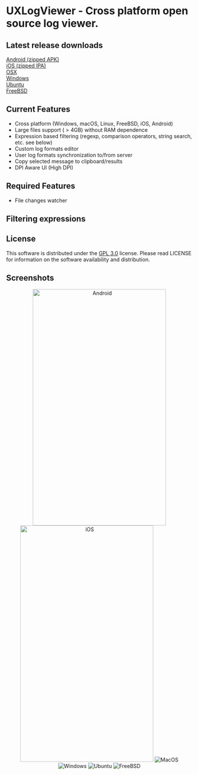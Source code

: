 
# UXLogViewer - Cross platform open source log viewer.

## Latest release downloads
<p>
	<a href="https://github.com/os-v/UXLogViewer/files/5804194/UXLogViewer-1.0.1-Android.zip">Android (zipped APK)</a><br>
	<a href="https://github.com/os-v/UXLogViewer/files/5804196/UXLogViewer-1.0.1-iOS.zip">iOS (zipped IPA)</a><br>
	<a href="https://github.com/os-v/UXLogViewer/files/5804474/UXLogViewer-1.0.1-MacOS.zip">OSX</a><br>
	<a href="https://github.com/os-v/UXLogViewer/files/5806650/UXLogViewer-1.0.1-Windows.zip">Windows</a><br>
	<a href="https://github.com/os-v/UXLogViewer/files/5804455/UXLogViewer-1.0.1-Ubuntu.zip">Ubuntu</a><br>
	<a href="https://github.com/os-v/UXLogViewer/files/5804441/UXLogViewer-1.0.1-FreeBSD.zip">FreeBSD</a><br>
</p>


## Current Features
- Cross platform (Windows, macOS, Linux, FreeBSD, iOS, Android)
- Large files support ( > 4GB) without RAM dependence
- Expression based filtering (regexp, comparison operators, string search, etc. see below)
- Custom log formats editor
- User log formats synchronization to/from server
- Copy selected message to clipboard/results
- DPI Aware UI (High DPI)

## Required Features
- File changes watcher

## Filtering expressions

## License
This software is distributed under the [GPL 3.0](https://github.com/os-v/UXLogViewer/blob/master/LICENSE) license. Please read LICENSE for information on the software availability and distribution.

## Screenshots
<p align="center">
	<img alt="Android" src="https://user-images.githubusercontent.com/73893487/104474505-a98c7a80-55f0-11eb-938e-dcd7bc1b933f.png" width="360" height="640"/>
	<img alt="iOS" src="https://user-images.githubusercontent.com/73893487/104474516-ad200180-55f0-11eb-832d-863a3abf1702.png" width="360" height="640"/>
	<img alt="MacOS" src="https://user-images.githubusercontent.com/73893487/104474524-ae512e80-55f0-11eb-927d-fb19ae06ca9e.png"/>
	<img alt="Windows" src="https://user-images.githubusercontent.com/73893487/104474534-b01af200-55f0-11eb-991d-2a29f2e34000.png"/>
	<img alt="Ubuntu" src="https://user-images.githubusercontent.com/73893487/104474530-aee9c500-55f0-11eb-8a2a-4b3c7c1c2c33.png"/>
	<img alt="FreeBSD" src="https://user-images.githubusercontent.com/73893487/104474511-abeed480-55f0-11eb-887f-eb572b7eca9e.png"/>
</p>



